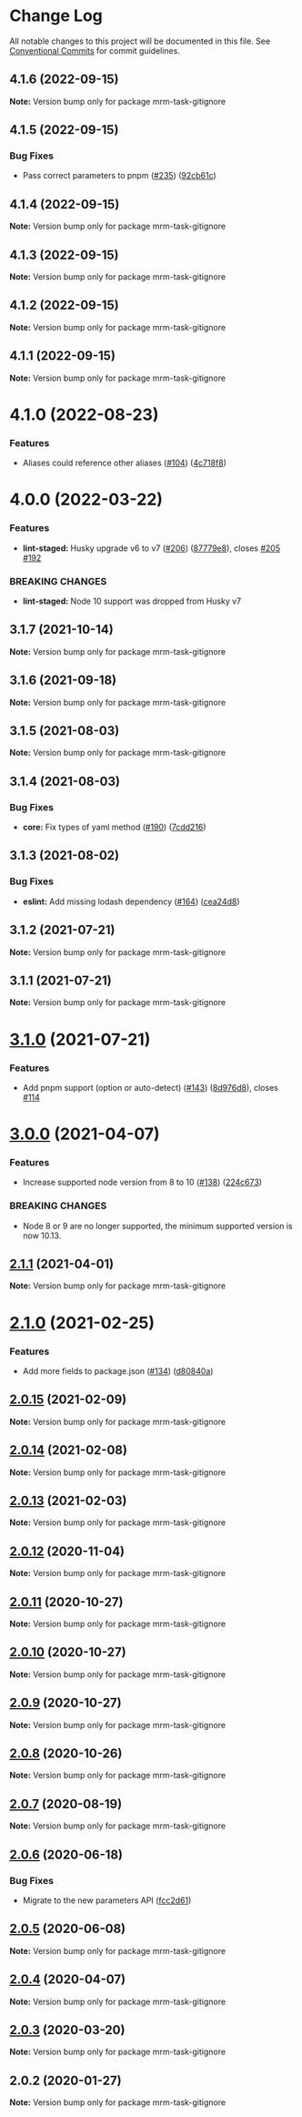 # Change Log

All notable changes to this project will be documented in this file.
See [Conventional Commits](https://conventionalcommits.org) for commit guidelines.

## 4.1.6 (2022-09-15)

**Note:** Version bump only for package mrm-task-gitignore





## 4.1.5 (2022-09-15)


### Bug Fixes

* Pass correct parameters to pnpm ([#235](https://github.com/sapegin/mrm/issues/235)) ([92cb61c](https://github.com/sapegin/mrm/commit/92cb61c03c02559269cfaadaa391a069ef9add08))





## 4.1.4 (2022-09-15)

**Note:** Version bump only for package mrm-task-gitignore





## 4.1.3 (2022-09-15)

**Note:** Version bump only for package mrm-task-gitignore





## 4.1.2 (2022-09-15)

**Note:** Version bump only for package mrm-task-gitignore





## 4.1.1 (2022-09-15)

**Note:** Version bump only for package mrm-task-gitignore





# 4.1.0 (2022-08-23)


### Features

* Aliases could reference other aliases ([#104](https://github.com/sapegin/mrm/issues/104)) ([4c718f8](https://github.com/sapegin/mrm/commit/4c718f80029a218357204fd788c0bccdf99b7d67))





# 4.0.0 (2022-03-22)


### Features

* **lint-staged:** Husky upgrade v6 to v7 ([#206](https://github.com/sapegin/mrm/issues/206)) ([87779e8](https://github.com/sapegin/mrm/commit/87779e891efbd61ec10b59f7c41ac66b4263d6ce)), closes [#205](https://github.com/sapegin/mrm/issues/205) [#192](https://github.com/sapegin/mrm/issues/192)


### BREAKING CHANGES

* **lint-staged:** Node 10 support was dropped from Husky v7





## 3.1.7 (2021-10-14)

**Note:** Version bump only for package mrm-task-gitignore





## 3.1.6 (2021-09-18)

**Note:** Version bump only for package mrm-task-gitignore





## 3.1.5 (2021-08-03)

**Note:** Version bump only for package mrm-task-gitignore





## 3.1.4 (2021-08-03)


### Bug Fixes

* **core:** Fix types of yaml method ([#190](https://github.com/sapegin/mrm/issues/190)) ([7cdd216](https://github.com/sapegin/mrm/commit/7cdd216681155e44a3d17f4d734a2d6f91fede4c))





## 3.1.3 (2021-08-02)


### Bug Fixes

* **eslint:** Add missing lodash dependency ([#164](https://github.com/sapegin/mrm/issues/164)) ([cea24d8](https://github.com/sapegin/mrm/commit/cea24d80d031c835519db595a3da6a16556be28f))





## 3.1.2 (2021-07-21)

**Note:** Version bump only for package mrm-task-gitignore





## 3.1.1 (2021-07-21)

**Note:** Version bump only for package mrm-task-gitignore





# [3.1.0](https://github.com/sapegin/mrm/compare/mrm-task-gitignore@3.0.0...mrm-task-gitignore@3.1.0) (2021-07-21)


### Features

* Add pnpm support (option or auto-detect) ([#143](https://github.com/sapegin/mrm/issues/143)) ([8d976d8](https://github.com/sapegin/mrm/commit/8d976d89a8c184e183edb96d281af0a823530010)), closes [#114](https://github.com/sapegin/mrm/issues/114)





# [3.0.0](https://github.com/sapegin/mrm/compare/mrm-task-gitignore@2.1.1...mrm-task-gitignore@3.0.0) (2021-04-07)


### Features

* Increase supported node version from 8 to 10 ([#138](https://github.com/sapegin/mrm/issues/138)) ([224c673](https://github.com/sapegin/mrm/commit/224c67332ee71b9e275dbea1435cd9088852ff6f))


### BREAKING CHANGES

* Node 8 or 9 are no longer supported, the minimum supported version is now 10.13.





## [2.1.1](https://github.com/sapegin/mrm/compare/mrm-task-gitignore@2.1.0...mrm-task-gitignore@2.1.1) (2021-04-01)

**Note:** Version bump only for package mrm-task-gitignore





# [2.1.0](https://github.com/sapegin/mrm/compare/mrm-task-gitignore@2.0.15...mrm-task-gitignore@2.1.0) (2021-02-25)


### Features

* Add more fields to package.json ([#134](https://github.com/sapegin/mrm/issues/134)) ([d80840a](https://github.com/sapegin/mrm/commit/d80840a5e771976ef38cdf8a3b535a412e1097f6))





## [2.0.15](https://github.com/sapegin/mrm/compare/mrm-task-gitignore@2.0.14...mrm-task-gitignore@2.0.15) (2021-02-09)

**Note:** Version bump only for package mrm-task-gitignore





## [2.0.14](https://github.com/sapegin/mrm/compare/mrm-task-gitignore@2.0.13...mrm-task-gitignore@2.0.14) (2021-02-08)

**Note:** Version bump only for package mrm-task-gitignore





## [2.0.13](https://github.com/sapegin/mrm/compare/mrm-task-gitignore@2.0.12...mrm-task-gitignore@2.0.13) (2021-02-03)

**Note:** Version bump only for package mrm-task-gitignore





## [2.0.12](https://github.com/sapegin/mrm/compare/mrm-task-gitignore@2.0.11...mrm-task-gitignore@2.0.12) (2020-11-04)

**Note:** Version bump only for package mrm-task-gitignore





## [2.0.11](https://github.com/sapegin/mrm/compare/mrm-task-gitignore@2.0.10...mrm-task-gitignore@2.0.11) (2020-10-27)

**Note:** Version bump only for package mrm-task-gitignore





## [2.0.10](https://github.com/sapegin/mrm/compare/mrm-task-gitignore@2.0.9...mrm-task-gitignore@2.0.10) (2020-10-27)

**Note:** Version bump only for package mrm-task-gitignore





## [2.0.9](https://github.com/sapegin/mrm/compare/mrm-task-gitignore@2.0.8...mrm-task-gitignore@2.0.9) (2020-10-27)

**Note:** Version bump only for package mrm-task-gitignore





## [2.0.8](https://github.com/sapegin/mrm/compare/mrm-task-gitignore@2.0.7...mrm-task-gitignore@2.0.8) (2020-10-26)

**Note:** Version bump only for package mrm-task-gitignore





## [2.0.7](https://github.com/sapegin/mrm/compare/mrm-task-gitignore@2.0.6...mrm-task-gitignore@2.0.7) (2020-08-19)

**Note:** Version bump only for package mrm-task-gitignore





## [2.0.6](https://github.com/sapegin/mrm/compare/mrm-task-gitignore@2.0.5...mrm-task-gitignore@2.0.6) (2020-06-18)


### Bug Fixes

* Migrate to the new parameters API ([fcc2d61](https://github.com/sapegin/mrm/commit/fcc2d61be7ec720b0cd4c45e3cb65c6f543a45fb))





## [2.0.5](https://github.com/sapegin/mrm/compare/mrm-task-gitignore@2.0.4...mrm-task-gitignore@2.0.5) (2020-06-08)

**Note:** Version bump only for package mrm-task-gitignore





## [2.0.4](https://github.com/sapegin/mrm/compare/mrm-task-gitignore@2.0.3...mrm-task-gitignore@2.0.4) (2020-04-07)

**Note:** Version bump only for package mrm-task-gitignore





## [2.0.3](https://github.com/sapegin/mrm/compare/mrm-task-gitignore@2.0.2...mrm-task-gitignore@2.0.3) (2020-03-20)

**Note:** Version bump only for package mrm-task-gitignore





## 2.0.2 (2020-01-27)

**Note:** Version bump only for package mrm-task-gitignore
